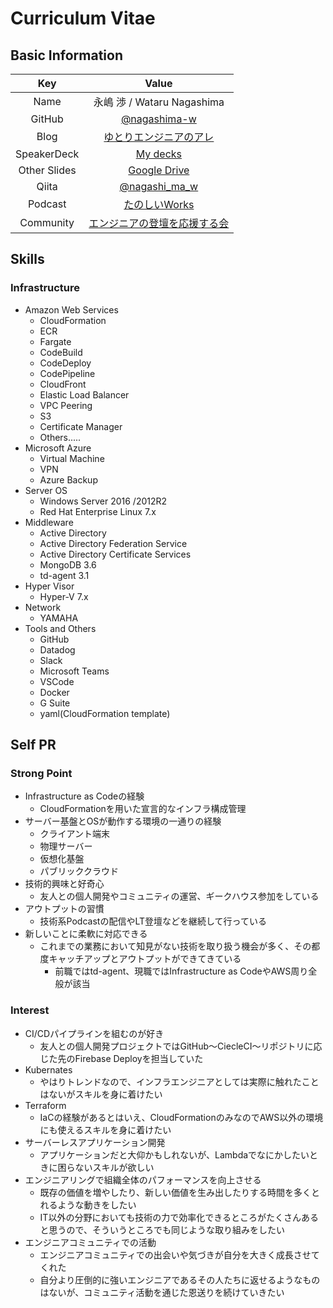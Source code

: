 # Curriculum Vitae

## Basic Information

|Key|Value|
|:-:|:-:|
|Name|永嶋 渉 / Wataru Nagashima|
|GitHub|[@nagashima-w](https://github.com/nagashima-w)|
|Blog|[ゆとりエンジニアのアレ](https://nagashi-ma-w.hatenablog.com/)|
|SpeakerDeck|[My decks](https://speakerdeck.com/nagashimaw)|
|Other Slides|[Google Drive](https://drive.google.com/drive/folders/1w87ajC1ryD0-auJliHs_v2piqdiR8yz5)|
|Qiita|[@nagashi_ma_w](https://qiita.com/nagashi_ma_w)|
|Podcast|[たのしいWorks](https://anchor.fm/tanoshii-works)|
|Community|[エンジニアの登壇を応援する会](https://portal.engineers-lt.info/)|

## Skills

### Infrastructure

- Amazon Web Services
  - CloudFormation
  - ECR
  - Fargate
  - CodeBuild
  - CodeDeploy
  - CodePipeline
  - CloudFront
  - Elastic Load Balancer
  - VPC Peering
  - S3
  - Certificate Manager
  - Others.....
- Microsoft Azure
  - Virtual Machine
  - VPN
  - Azure Backup
- Server OS
  - Windows Server 2016 /2012R2
  - Red Hat Enterprise Linux 7.x
- Middleware
  - Active Directory
  - Active Directory Federation Service
  - Active Directory Certificate Services
  - MongoDB 3.6
  - td-agent 3.1
- Hyper Visor
  - Hyper-V 7.x
- Network
  - YAMAHA
- Tools and Others
  - GitHub
  - Datadog
  - Slack
  - Microsoft Teams
  - VSCode
  - Docker
  - G Suite
  - yaml(CloudFormation template)

## Self PR

### Strong Point

- Infrastructure as Codeの経験
  - CloudFormationを用いた宣言的なインフラ構成管理
- サーバー基盤とOSが動作する環境の一通りの経験
  - クライアント端末
  - 物理サーバー
  - 仮想化基盤
  - パブリッククラウド
- 技術的興味と好奇心
  - 友人との個人開発やコミュニティの運営、ギークハウス参加をしている
- アウトプットの習慣
  - 技術系Podcastの配信やLT登壇などを継続して行っている
- 新しいことに柔軟に対応できる
  - これまでの業務において知見がない技術を取り扱う機会が多く、その都度キャッチアップとアウトプットができてきている
    - 前職ではtd-agent、現職ではInfrastructure as CodeやAWS周り全般が該当

### Interest

- CI/CDパイプラインを組むのが好き
  - 友人との個人開発プロジェクトではGitHub～CiecleCI～リポジトリに応じた先のFirebase Deployを担当していた
- Kubernates
  - やはりトレンドなので、インフラエンジニアとしては実際に触れたことはないがスキルを身に着けたい
- Terraform
  - IaCの経験があるとはいえ、CloudFormationのみなのでAWS以外の環境にも使えるスキルを身に着けたい
- サーバーレスアプリケーション開発
  - アプリケーションだと大仰かもしれないが、Lambdaでなにかしたいときに困らないスキルが欲しい
- エンジニアリングで組織全体のパフォーマンスを向上させる
  - 既存の価値を増やしたり、新しい価値を生み出したりする時間を多くとれるような動きをしたい
  - IT以外の分野においても技術の力で効率化できるところがたくさんあると思うので、そういうところでも同じような取り組みをしたい
- エンジニアコミュニティでの活動
  - エンジニアコミュニティでの出会いや気づきが自分を大きく成長させてくれた
  - 自分より圧倒的に強いエンジニアであるその人たちに返せるようなものはないが、コミュニティ活動を通じた恩送りを続けていきたい
